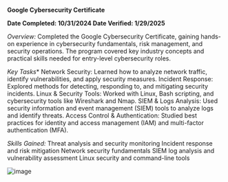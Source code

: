 **Google Cybersecurity Certificate**

**Date Completed: 10/31/2024 Date Verified: 1/29/2025**

*Overview:*
Completed the Google Cybersecurity Certificate, gaining hands-on experience in cybersecurity fundamentals, risk management, and security operations. The program covered key industry concepts and practical skills needed for entry-level cybersecurity roles.

*Key Tasks**
Network Security: Learned how to analyze network traffic, identify vulnerabilities, and apply security measures.
Incident Response: Explored methods for detecting, responding to, and mitigating security incidents.
Linux & Security Tools: Worked with Linux, Bash scripting, and cybersecurity tools like Wireshark and Nmap.
SIEM & Logs Analysis: Used security information and event management (SIEM) tools to analyze logs and identify threats.
Access Control & Authentication: Studied best practices for identity and access management (IAM) and multi-factor authentication (MFA).

*Skills Gained:*
Threat analysis and security monitoring
Incident response and risk mitigation
Network security fundamentals
SIEM log analysis and vulnerability assessment
Linux security and command-line tools

![image](https://github.com/user-attachments/assets/c45d19ac-f974-40cd-b5d4-eb331121a9e1)
